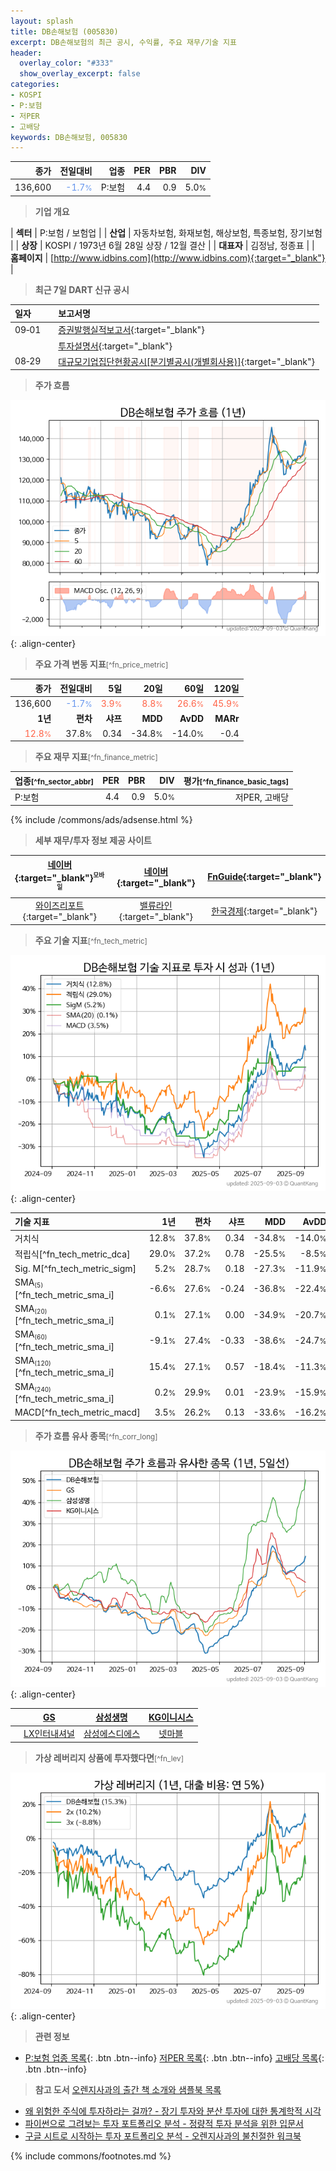 ```yaml
---
layout: splash
title: DB손해보험 (005830)
excerpt: DB손해보험의 최근 공시, 수익률, 주요 재무/기술 지표
header:
  overlay_color: "#333"
  show_overlay_excerpt: false
categories:
- KOSPI
- P:보험
- 저PER
- 고배당
keywords: DB손해보험, 005830
---
```


| **종가** | **전일대비** | **업종** | **PER** | **PBR** | **DIV** |
| -------: | -----------: | -------: | ------: | ------: | ------: |
| 136,600 | <span style="color: cornflowerblue">-1.7<small>%</small></span> | P:보험 | 4.4 | 0.9 | 5.0<small>%</small> |

<!-- more -->


> **기업 개요**<a id="company"></a>

| <span style="white-space:nowrap;">**섹터**</span> | P:보험 / 보험업 |
| <span style="white-space:nowrap;">**산업**</span> | 자동차보험, 화재보험, 해상보험, 특종보험, 장기보험 |
| <span style="white-space:nowrap;">**상장**</span> | KOSPI / 1973년 6월 28일 상장 / 12월 결산 |
| <span style="white-space:nowrap;">**대표자**</span> | 김정남, 정종표 |
| <span style="white-space:nowrap;">**홈페이지**</span> | [http://www.idbins.com](http://www.idbins.com){:target="_blank"} |


> **최근 7일 DART 신규 공시**<a id="dart"></a>

| **일자** |      | **보고서명** |
| :------- | :--- | :----------- |
| 09&#x2011;01 | | [증권발행실적보고서](https://dart.fss.or.kr/dsaf001/main.do?rcpNo=20250901000541){:target="_blank"} |
|  | | [투자설명서](https://dart.fss.or.kr/dsaf001/main.do?rcpNo=20250901000009){:target="_blank"} |
| 08&#x2011;29 | | [대규모기업집단현황공시[분기별공시(개별회사용)]](https://dart.fss.or.kr/dsaf001/main.do?rcpNo=20250829001999){:target="_blank"} |


> **주가 흐름**<a id="price"></a>

![005830](/stock/images/005830.png){: .align-center}


> **주요 가격 변동 지표**<small>[^fn_price_metric]</small>

| **종가** | **전일대비** | **5일** | **20일** | **60일** | **120일** |
| -------: | -----------: | ------: | -------: | -------: | --------: |
| 136,600 | <span style="color: cornflowerblue">-1.7<small>%</small></span> | <span style="color: tomato">3.9<small>%</small></span> | <span style="color: tomato">8.8<small>%</small></span> | <span style="color: tomato">26.6<small>%</small></span> | <span style="color: tomato">45.9<small>%</small></span> |
| **1년** | **편차** | **샤프** | **MDD** | **AvDD** | **MARr** |
| <span style="color: tomato">12.8<small>%</small></span> | 37.8<small>%</small> | 0.34 | -34.8<small>%</small> | -14.0<small>%</small> | -0.4 |


> **주요 재무 지표**<small>[^fn_finance_metric]</small>

| **업종**<small>[^fn_sector_abbr]</small> | **PER** | **PBR** | **DIV** | **평가**<small>[^fn_finance_basic_tags]</small> |
| :--------------------------------------- | ------: | ------: | ------: | ----------------------------------------------: |
| P:보험 | 4.4 | 0.9 | 5.0<small>%</small> | 저PER, 고배당 |



{% include /commons/ads/adsense.html %}

> **세부 재무/투자 정보 제공 사이트**

| [네이버](https://m.stock.naver.com/domestic/stock/005830/finance/summary){:target="_blank"}<sup><small>모바일</small></sup> | [네이버](https://finance.naver.com/item/coinfo.naver?code=005830){:target="_blank"} | [FnGuide](https://comp.fnguide.com/SVO2/ASP/SVD_Invest.asp?gicode=A005830&MenuYn=Y){:target="_blank"} |
| :---: | :---: | :---: |
| [와이즈리포트](https://comp.wisereport.co.kr/company/c1040001.aspx?cmp_cd=005830){:target="_blank"} | [밸류라인](https://www.valueline.co.kr/finance/summary/005830){:target="_blank"} | [한국경제](https://markets.hankyung.com/stock/005830/financial-summary){:target="_blank"} |


> **주요 기술 지표**<small>[^fn_tech_metric]</small>


![005830](/stock/images/005830_tech.png){: .align-center}

| **기술 지표** | **1년** | **편차** | **샤프** | **MDD** | **AvDD** |
| :------------ | ------: | -----------: | -------: | ------: | -------: |
| 거치식 | 12.8<small>%</small> | 37.8<small>%</small> | 0.34 | -34.8<small>%</small> | -14.0<small>%</small> |
| 적립식[^fn_tech_metric_dca] | 29.0<small>%</small> | 37.2<small>%</small> | 0.78 | -25.5<small>%</small> | -8.5<small>%</small> |
| Sig. M[^fn_tech_metric_sigm] | 5.2<small>%</small> | 28.7<small>%</small> | 0.18 | -27.3<small>%</small> | -11.9<small>%</small> |
| SMA<small><sub>(5)</sub></small>[^fn_tech_metric_sma_i] | -6.6<small>%</small> | 27.6<small>%</small> | -0.24 | -36.8<small>%</small> | -22.4<small>%</small> |
| SMA<small><sub>(20)</sub></small>[^fn_tech_metric_sma_i] | 0.1<small>%</small> | 27.1<small>%</small> | 0.00 | -34.9<small>%</small> | -20.7<small>%</small> |
| SMA<small><sub>(60)</sub></small>[^fn_tech_metric_sma_i] | -9.1<small>%</small> | 27.4<small>%</small> | -0.33 | -38.6<small>%</small> | -24.7<small>%</small> |
| SMA<small><sub>(120)</sub></small>[^fn_tech_metric_sma_i] | 15.4<small>%</small> | 27.1<small>%</small> | 0.57 | -18.4<small>%</small> | -11.3<small>%</small> |
| SMA<small><sub>(240)</sub></small>[^fn_tech_metric_sma_i] | 0.2<small>%</small> | 29.9<small>%</small> | 0.01 | -23.9<small>%</small> | -15.9<small>%</small> |
| MACD[^fn_tech_metric_macd] | 3.5<small>%</small> | 26.2<small>%</small> | 0.13 | -33.6<small>%</small> | -16.2<small>%</small> |


> **주가 흐름 유사 종목**<a id="corr"></a><small>[^fn_corr_long]</small>

![005830](/stock/images/005830_corr.png){: .align-center}

|       | [GS](/078930/) | [삼성생명](/032830/) | [KG이니시스](/035600/) |
| :---: | :------------------------------------: | :------------------------------------: | :------------------------------------: |
|       | [LX인터내셔널](/001120/) | [삼성에스디에스](/018260/) | [넷마블](/251270/) |


> **가상 레버리지 상품에 투자했다면**<a id="2x"></a><small>[^fn_lev]</small>

![005830](/stock/images/005830_2x.png){: .align-center}


> **관련 정보**

- [P:보험 업종 목록](/stats/sector/kospi_업종_보험_종목/){: .btn .btn--info} [저PER 목록](/fn/fn_low_per/){: .btn .btn--info} [고배당 목록](/fn/fn_high_div/){: .btn .btn--info}

> **참고 도서** [오렌지사과의 출간 책 소개와 샘플북 목록](https://kongdori.tistory.com/691)

- [왜 위험한 주식에 투자하라는 걸까? - 장기 투자와 분산 투자에 대한 통계학적 시각](https://kongdori.tistory.com/421)
- [파이썬으로 그려보는 투자 포트폴리오 분석  - 정량적 투자 분석을 위한 입문서](https://kongdori.tistory.com/643)
- [구글 시트로 시작하는 투자 포트폴리오 분석 - 오렌지사과의 불친절한 워크북](https://kongdori.tistory.com/449)


{% include commons/footnotes.md %}